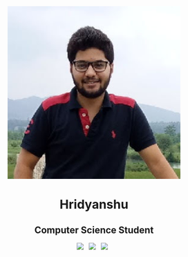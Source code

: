 <p align="center">
<img src="/intro/img/Hridyanshu.jpg" height="400">

<h1 align="center">Hridyanshu</h1>

<h2 align="center">Computer Science Student</h2>

<p align='center'>
  <a href="hridyanshusharma@gmail.com"><img height="50" src="/intro/img/gmail.png?raw=true"></a>&nbsp;&nbsp;
  <a href="https://www.linkedin.com/in/hridyanshu-sharma-2456356a/"><img height="50" src="/intro/img/linkedin.png?raw=true"></a>&nbsp;&nbsp;
  <a href="https://twitter.com/Hridyanshu_"><img height="50" src="/intro/img/twitter.png?raw=true"></a>&nbsp;&nbsp;
</p>
</p>
